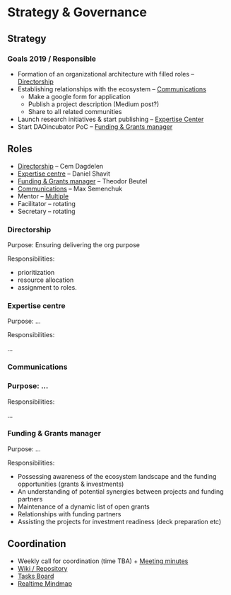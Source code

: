 # Strategy & Governance

## Strategy

### Goals 2019 / Responsible

* Formation of an organizational architecture with filled roles – [Directorship](./#directorship)
* Establishing relationships with the ecosystem – [Communications](./#communications)
  * Make a google form for application
  * Publish a project description \(Medium post?\)
  * Share to all related communities
* Launch research initiatives & start publishing – [Expertise Center](./#expertise-centre)
* Start DAOincubator PoC – [Funding & Grants manager](./#funding-and-grants-manager)

## Roles

* [Directorship](./#directorship) – Cem Dagdelen
* [Expertise centre](expertise-center.md) – Daniel Shavit
* [Funding & Grants manager](./#funding-and-grants-manager) – Theodor Beutel
* [Communications](daos.md) – Max Semenchuk
* Mentor – [Multiple](https://docs.google.com/spreadsheets/d/15gDG1Sq6-LPgYMXveWBUXEtKahOMwhlcYC4sJ40iG_s/edit#gid=0)
* Facilitator – rotating
* Secretary – rotating

### Directorship

Purpose: Ensuring delivering the org purpose

Responsibilities:

* prioritization
* resource allocation
* assignment to roles.

### Expertise centre

Purpose: ...

Responsibilities:

...

### Communications

### Purpose: ...

Responsibilities:

...

### Funding & Grants manager

Purpose: ...

Responsibilities:

* Possessing awareness of the ecosystem landscape and the funding opportunities \(grants & investments\)
* An understanding of potential synergies between projects and funding partners
* Maintenance of a dynamic list of open grants
* Relationships with funding partners
* Assisting the projects for investment readiness \(deck preparation etc\)

## Coordination

* Weekly call for coordination \(time TBA\) + [Meeting minutes](../tacticals/)
* [Wiki / Repository](https://github.com/MaxSemenchuk/DAO-incubator)
* [Tasks Board](https://trello.com/b/dWWt9SUj/dao-incubator)
* [Realtime Mindmap](https://realtimeboard.com/welcomeonboard/3U2M3hyQolAUfwf8PFIvLIksh2h3HVR2gzBZs0LGrRCYoAgTvyUB668VA5tupte7)

## 

